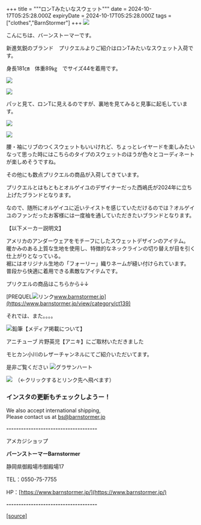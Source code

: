 +++
title = """ロンTみたいなスウェット"""
date = 2024-10-17T05:25:28.000Z
expiryDate = 2024-10-17T05:25:28.000Z
tags = ["clothes","BarnStormer"]
+++
[![](https://stat.ameba.jp/user_images/20231023/16/barnstormer-go/b2/03/p/o0420015015354743273.png)](https://ameblo.jp/barnstormer-go/entry-12825670498.html)

こんにちは、バーンストーマーです。

新進気鋭のブランド　プリクエルよりご紹介はロンTみたいなスウェット入荷です。

  
身長181㎝　体重89㎏　でサイズ44を着用です。

[![](https://stat.ameba.jp/user_images/20241017/14/barnstormer-go/ac/a6/j/o0466070015498971984.jpg)](https://stat.ameba.jp/user_images/20241017/14/barnstormer-go/ac/a6/j/o0466070015498971984.jpg)

[![](https://stat.ameba.jp/user_images/20241017/14/barnstormer-go/03/eb/j/o0466070015498971986.jpg)](https://stat.ameba.jp/user_images/20241017/14/barnstormer-go/03/eb/j/o0466070015498971986.jpg)

パッと見て、ロンTに見えるのですが、裏地を見てみると見事に起毛しています。

[![](https://stat.ameba.jp/user_images/20241017/14/barnstormer-go/5f/88/j/o0466070015498971987.jpg)](https://stat.ameba.jp/user_images/20241017/14/barnstormer-go/5f/88/j/o0466070015498971987.jpg)

[![](https://stat.ameba.jp/user_images/20241017/14/barnstormer-go/21/2a/j/o0466070015498971989.jpg)](https://stat.ameba.jp/user_images/20241017/14/barnstormer-go/21/2a/j/o0466070015498971989.jpg)

腰・袖にリブのつくスウェットもいいけれど、ちょっとレイヤードを楽しみたいなって思った時にはこちらのタイプのスウェットのほうが色々とコーディネートが楽しめそうですね。

その他にも数点プリクエルの商品が入荷してきています。

プリクエルとはもともとオルゲイユのデザイナーだった西嶋氏が2024年に立ち上げたブランドとなります。

なので、随所にオルゲイユに近いテイストを感じていただけるのでは？オルゲイユのファンだったお客様には一度袖を通していただきたいブランドとなります。

【以下メーカー説明文】

アメリカのアンダーウェアをモチーフにしたスウェットデザインのアイテム。  
暖かみのある上質な生地を使用し、特徴的なネックラインの切り替えが目を引く仕上がりとなっている。  
裾にはオリジナル生地の「フォーリー」織りネームが縫い付けられています。  
普段から快適に着用できる素敵なアイテムです。

プリクエルの商品はこちらから↓↓

[PREQUEL![リンク](https://c.stat100.ameba.jp/ameblo/symbols/v3.20.0/svg/gray/editor_link.svg)www.barnstormer.jp](https://www.barnstormer.jp/view/category/ct139)

それでは、また。。。。

![鉛筆](https://stat100.ameba.jp/blog/ucs/img/char/char3/519.png)【メディア掲載について】

アニチューブ 片野英児【アニキ】にご取材いただきました

モヒカン小川のレザーチャンネルにてご紹介いただいてます。

是非ご覧ください ![グラサンハート](https://stat100.ameba.jp/blog/ucs/img/char/char3/148.png)

[![](https://stat.ameba.jp/user_images/20230412/16/barnstormer-go/6a/23/p/o0108010815269242493.png)](https://www.instagram.com/barnstormer_daily/)　（←クリックするとリンク先へ飛べます）

### インスタの更新もチェックしようー！

We also accept international shipping,  
Please contact us at bs@barnstormer.jp

**\-------------------------------------**

アメカジショップ

**バーンストーマーBarnstormer**

静岡県御殿場市御殿場17

TEL：0550-75-7755

HP：[https://www.barnstormer.jp/](https://www.barnstormer.jp/)

**\-------------------------------------**

[[source]](https://ameblo.jp/barnstormer-go/entry-12871605138.html)

